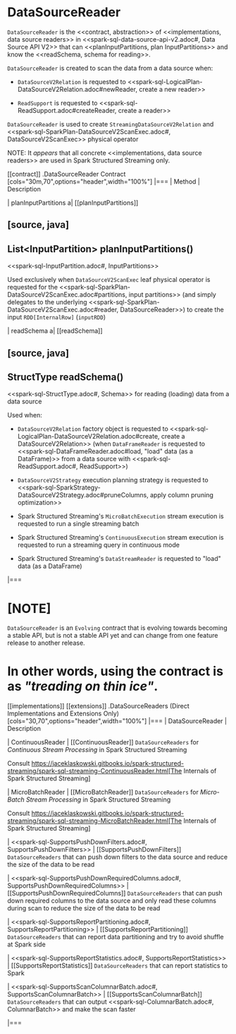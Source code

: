# DataSourceReader

`DataSourceReader` is the <<contract, abstraction>> of <<implementations, data source readers>> in <<spark-sql-data-source-api-v2.adoc#, Data Source API V2>> that can <<planInputPartitions, plan InputPartitions>> and know the <<readSchema, schema for reading>>.

`DataSourceReader` is created to scan the data from a data source when:

* `DataSourceV2Relation` is requested to <<spark-sql-LogicalPlan-DataSourceV2Relation.adoc#newReader, create a new reader>>

* `ReadSupport` is requested to <<spark-sql-ReadSupport.adoc#createReader, create a reader>>

`DataSourceReader` is used to create `StreamingDataSourceV2Relation` and <<spark-sql-SparkPlan-DataSourceV2ScanExec.adoc#, DataSourceV2ScanExec>> physical operator

NOTE: It _appears_ that all concrete <<implementations, data source readers>> are used in Spark Structured Streaming only.

[[contract]]
.DataSourceReader Contract
[cols="30m,70",options="header",width="100%"]
|===
| Method
| Description

| planInputPartitions
a| [[planInputPartitions]]

[source, java]
----
List<InputPartition<InternalRow>> planInputPartitions()
----

<<spark-sql-InputPartition.adoc#, InputPartitions>>

Used exclusively when `DataSourceV2ScanExec` leaf physical operator is requested for the <<spark-sql-SparkPlan-DataSourceV2ScanExec.adoc#partitions, input partitions>> (and simply delegates to the underlying <<spark-sql-SparkPlan-DataSourceV2ScanExec.adoc#reader, DataSourceReader>>) to create the input `RDD[InternalRow]` (`inputRDD`)

| readSchema
a| [[readSchema]]

[source, java]
----
StructType readSchema()
----

<<spark-sql-StructType.adoc#, Schema>> for reading (loading) data from a data source

Used when:

* `DataSourceV2Relation` factory object is requested to <<spark-sql-LogicalPlan-DataSourceV2Relation.adoc#create, create a DataSourceV2Relation>> (when `DataFrameReader` is requested to <<spark-sql-DataFrameReader.adoc#load, "load" data (as a DataFrame)>> from a data source with <<spark-sql-ReadSupport.adoc#, ReadSupport>>)

* `DataSourceV2Strategy` execution planning strategy is requested to <<spark-sql-SparkStrategy-DataSourceV2Strategy.adoc#pruneColumns, apply column pruning optimization>>

* Spark Structured Streaming's `MicroBatchExecution` stream execution is requested to run a single streaming batch

* Spark Structured Streaming's `ContinuousExecution` stream execution is requested to run a streaming query in continuous mode

* Spark Structured Streaming's `DataStreamReader` is requested to "load" data (as a DataFrame)

|===

[NOTE]
====
`DataSourceReader` is an `Evolving` contract that is evolving towards becoming a stable API, but is not a stable API yet and can change from one feature release to another release.

In other words, using the contract is as _"treading on thin ice"_.
====

[[implementations]]
[[extensions]]
.DataSourceReaders (Direct Implementations and Extensions Only)
[cols="30,70",options="header",width="100%"]
|===
| DataSourceReader
| Description

| ContinuousReader
| [[ContinuousReader]] `DataSourceReaders` for *Continuous Stream Processing* in Spark Structured Streaming

Consult https://jaceklaskowski.gitbooks.io/spark-structured-streaming/spark-sql-streaming-ContinuousReader.html[The Internals of Spark Structured Streaming]

| MicroBatchReader
| [[MicroBatchReader]] `DataSourceReaders` for *Micro-Batch Stream Processing* in Spark Structured Streaming

Consult https://jaceklaskowski.gitbooks.io/spark-structured-streaming/spark-sql-streaming-MicroBatchReader.html[The Internals of Spark Structured Streaming]

| <<spark-sql-SupportsPushDownFilters.adoc#, SupportsPushDownFilters>>
| [[SupportsPushDownFilters]] `DataSourceReaders` that can push down filters to the data source and reduce the size of the data to be read

| <<spark-sql-SupportsPushDownRequiredColumns.adoc#, SupportsPushDownRequiredColumns>>
| [[SupportsPushDownRequiredColumns]] `DataSourceReaders` that can push down required columns to the data source and only read these columns during scan to reduce the size of the data to be read

| <<spark-sql-SupportsReportPartitioning.adoc#, SupportsReportPartitioning>>
| [[SupportsReportPartitioning]] `DataSourceReaders` that can report data partitioning and try to avoid shuffle at Spark side

| <<spark-sql-SupportsReportStatistics.adoc#, SupportsReportStatistics>>
| [[SupportsReportStatistics]] `DataSourceReaders` that can report statistics to Spark

| <<spark-sql-SupportsScanColumnarBatch.adoc#, SupportsScanColumnarBatch>>
| [[SupportsScanColumnarBatch]] `DataSourceReaders` that can output <<spark-sql-ColumnarBatch.adoc#, ColumnarBatch>> and make the scan faster

|===

